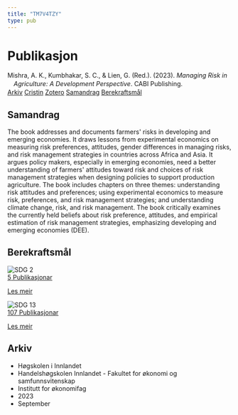 ```yaml
---
title: "TM7V4TZY"
type: pub
---
```

<h1>Publikasjon</h1>
<article id="csl-bib-container-TM7V4TZY" class="csl-bib-container">
  <div class="csl-bib-body" style="line-height: 1.35; padding-left: 1em; text-indent:-1em;">
  <div class="csl-entry">Mishra, A. K., Kumbhakar, S. C., &amp; Lien, G. (Red.). (2023). <i>Managing Risk in Agriculture: A Development Perspective</i>. CABI Publishing.</div>
</div>
  <div class="csl-bib-buttons">
    <a href="#taxonomy-article-TM7V4TZY" class="csl-bib-button">Arkiv</a>
    <a href="https://app.cristin.no/results/show.jsf?id=2174930" alt="Cristin URL" class="csl-bib-button">Cristin</a>
    <a href="http://zotero.org/groups/5402882/items/TM7V4TZY" alt="Zotero URL" class="csl-bib-button">Zotero</a>
    <a href="#abstract-article-TM7V4TZY" class="csl-bib-button">Samandrag</a>
    <a href="#sdg-article-TM7V4TZY" class="csl-bib-button">Berekraftsmål</a>
  </div>
  <div id="csl-bib-meta-container-TM7V4TZY"></div>
</article>
<div id="csl-bib-meta-TM7V4TZY" class="csl-bib-meta">
  <article id="abstract-article-TM7V4TZY" class="abstract-article">
    <h1>Samandrag</h1>
    The book addresses and documents farmers' risks in developing and emerging economies. It draws lessons from experimental economics on measuring risk preferences, attitudes, gender differences in managing risks, and risk management strategies in countries across Africa and Asia. It argues policy makers, especially in emerging economies, need a better understanding of farmers' attitudes toward risk and choices of risk management strategies when designing policies to support production agriculture. The book includes chapters on three themes: understanding risk attitudes and preferences; using experimental economics to measure risk, preferences, and risk management strategies; and understanding climate change, risk, and risk management. The book critically examines the currently held beliefs about risk preference, attitudes, and empirical estimation of risk management strategies, emphasizing developing and emerging economies (DEE).
  </article>
  <article id="sdg-article-TM7V4TZY" class="sdg-article">
    <h1>Berekraftsmål</h1>
    <div class="sdg-container"><div id="sdg2" class="sdg"> <img src="{{< params subfolder >}}images/sdg/sdg02_no.png" class="image" alt="SDG 2"> <div class="sdg-overlay"> <a href="{{< params subfolder >}}no/archive/?sdg=2#archive" class="sdg-publication-count"><span>5</span> Publikasjonar</a> <p><a href="NA" class="sdg-read-more">Les meir</a></p> </div> </div> <div id="sdg13" class="sdg"> <img src="{{< params subfolder >}}images/sdg/sdg13_no.png" class="image" alt="SDG 13"> <div class="sdg-overlay"> <a href="{{< params subfolder >}}no/archive/?sdg=13#archive" class="sdg-publication-count"><span>107</span> Publikasjonar</a> <p><a href="NA" class="sdg-read-more">Les meir</a></p> </div> </div></div>
  </article>
  <article id="taxonomy-article-TM7V4TZY" class="taxonomy-article">
    <h1>Arkiv</h1>
    <ul>
      <li>Høgskolen i Innlandet</li>
      <li>Handelshøgskolen Innlandet - Fakultet for økonomi og samfunnsvitenskap</li>
      <li>Institutt for økonomifag</li>
      <li>2023</li>
      <li>September</li>
    </ul>
  </article>
</div>
